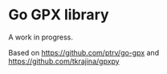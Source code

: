 # Go GPX library

A work in progress.

Based on https://github.com/ptrv/go-gpx and https://github.com/tkrajina/gpxpy
